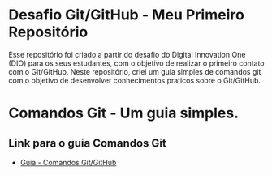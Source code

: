 # Desafio Git/GitHub - Meu Primeiro Repositório
Esse repositório foi criado a partir do desafio do Digital Innovation One (DIO) para os seus estudantes, com o objetivo de realizar o primeiro contato com o Git/GitHub.
Neste repositório, criei um guia simples de comandos git com o objetivo de desenvolver conhecimentos praticos sobre o Git/GitHub.

# Comandos Git - Um guia simples.
## Link para o guia Comandos Git 
- [Guia - Comandos Git/GitHub](https://github.com/adrianecaroline/dio-desafio-github-primeiro-repositorio/blob/main/Comandos%20git/README.md)
